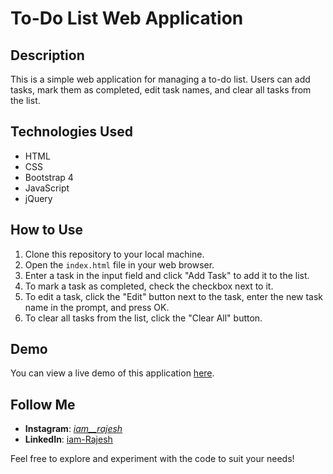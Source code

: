 # To-Do List Web Application

## Description
This is a simple web application for managing a to-do list. Users can add tasks, mark them as completed, edit task names, and clear all tasks from the list.

## Technologies Used
- HTML
- CSS
- Bootstrap 4
- JavaScript
- jQuery

## How to Use
1. Clone this repository to your local machine.
2. Open the `index.html` file in your web browser.
3. Enter a task in the input field and click "Add Task" to add it to the list.
4. To mark a task as completed, check the checkbox next to it.
5. To edit a task, click the "Edit" button next to the task, enter the new task name in the prompt, and press OK.
6. To clear all tasks from the list, click the "Clear All" button.

## Demo
You can view a live demo of this application [here](https://i-am-rajesh.github.io/To-Do-List/).

## Follow Me

- **Instagram**: [_iam__rajesh_](https://www.instagram.com/_iam__rajesh_/)
- **LinkedIn**: [iam-Rajesh](https://www.linkedin.com/in/rajesh-2405-c/)

Feel free to explore and experiment with the code to suit your needs!
#
